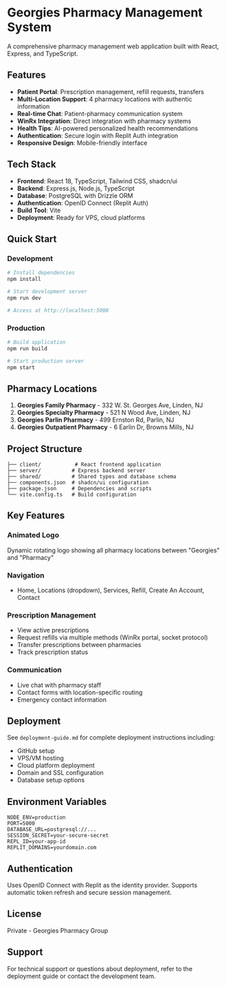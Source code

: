 # Georgies Pharmacy Management System

A comprehensive pharmacy management web application built with React, Express, and TypeScript.

## Features

- **Patient Portal**: Prescription management, refill requests, transfers
- **Multi-Location Support**: 4 pharmacy locations with authentic information
- **Real-time Chat**: Patient-pharmacy communication system
- **WinRx Integration**: Direct integration with pharmacy systems
- **Health Tips**: AI-powered personalized health recommendations
- **Authentication**: Secure login with Replit Auth integration
- **Responsive Design**: Mobile-friendly interface

## Tech Stack

- **Frontend**: React 18, TypeScript, Tailwind CSS, shadcn/ui
- **Backend**: Express.js, Node.js, TypeScript
- **Database**: PostgreSQL with Drizzle ORM
- **Authentication**: OpenID Connect (Replit Auth)
- **Build Tool**: Vite
- **Deployment**: Ready for VPS, cloud platforms

## Quick Start

### Development
```bash
# Install dependencies
npm install

# Start development server
npm run dev

# Access at http://localhost:5000
```

### Production
```bash
# Build application
npm run build

# Start production server
npm start
```

## Pharmacy Locations

1. **Georgies Family Pharmacy** - 332 W. St. Georges Ave, Linden, NJ
2. **Georgies Specialty Pharmacy** - 521 N Wood Ave, Linden, NJ  
3. **Georgies Parlin Pharmacy** - 499 Ernston Rd, Parlin, NJ
4. **Georgies Outpatient Pharmacy** - 6 Earlin Dr, Browns Mills, NJ

## Project Structure

```
├── client/           # React frontend application
├── server/          # Express backend server
├── shared/          # Shared types and database schema
├── components.json  # shadcn/ui configuration
├── package.json     # Dependencies and scripts
└── vite.config.ts   # Build configuration
```

## Key Features

### Animated Logo
Dynamic rotating logo showing all pharmacy locations between "Georgies" and "Pharmacy"

### Navigation
- Home, Locations (dropdown), Services, Refill, Create An Account, Contact

### Prescription Management
- View active prescriptions
- Request refills via multiple methods (WinRx portal, socket protocol)
- Transfer prescriptions between pharmacies
- Track prescription status

### Communication
- Live chat with pharmacy staff
- Contact forms with location-specific routing
- Emergency contact information

## Deployment

See `deployment-guide.md` for complete deployment instructions including:
- GitHub setup
- VPS/VM hosting
- Cloud platform deployment
- Domain and SSL configuration
- Database setup options

## Environment Variables

```env
NODE_ENV=production
PORT=5000
DATABASE_URL=postgresql://...
SESSION_SECRET=your-secure-secret
REPL_ID=your-app-id
REPLIT_DOMAINS=yourdomain.com
```

## Authentication

Uses OpenID Connect with Replit as the identity provider. Supports automatic token refresh and secure session management.

## License

Private - Georgies Pharmacy Group

## Support

For technical support or questions about deployment, refer to the deployment guide or contact the development team.